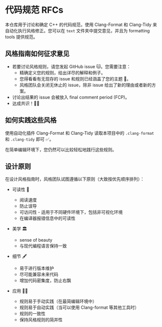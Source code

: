 # 代码规范 RFCs

本仓库用于讨论和确定 C++ 的代码规范，使用 Clang-Format 和 Clang-Tidy 来自动化执行风格修正。您可以在 `text` 文件夹中提交意见，并且为 formatting tools 提供规范。

## 风格指南如何征求意见

* 若要讨论风格规则，请您发起 GitHub issue 🐱。您需要注意：
  - 精确定义您的规则，给出详尽的解释和例子。
  - 您得看看有无现存的 issue 和规则已经涵盖了您的主题 👀。
  - 风格团队会关闭无休止的 issue，除非 issue 给出了新的理由或者新的方案。
* 讨论出结果的 issue 会被放入 final comment period (FCP)。
* 达成共识！🙏🏻

## 如何实践这些风格

使用自动化插件 Clang-Format 和 Clang-Tidy 读取本项目中的 `.clang-format` 和 `.clang-tidy` 即可 ✅。

在简单编辑环境下，您仍然可以比较轻松地践行这些规则。

## 设计原则

在设计风格指南时，风格团队试图遵循以下原则（大致按优先顺序排列）：

* 可读性 🐰
  - 阅读速度
  - 防止误导
  - 可访问性 - 适用于不同硬件环境下，包括非可视化环境
  - 在编译器报错信息中的可读性

* 美学 🏛
  - sense of beauty
  - 与现代编程语言保持一致

* 细节 🖋
  - 易于进行版本维护
  - 尽可能兼容未来代码
  - 增加代码密集度，防止右飘

* 应用 👶🏻
  - 规则易于手动实践（在最简编辑环境中）
  - 规则易于自动实践（当可以使用 Clang-format 等其他工具时）
  - 规则的一致性
  - 保持风格规则的简并性
